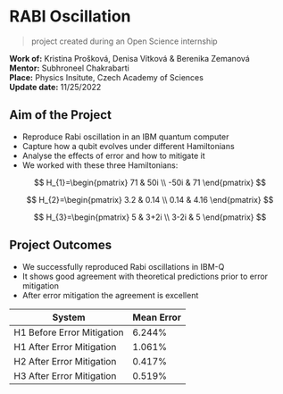 # RABI Oscillation
> project created during an Open Science internship

**Work of:** Kristina Prošková, Denisa Vítková & Berenika Zemanová   
**Mentor:** Subhroneel Chakrabarti   
**Place:** Physics Insitute, Czech Academy of Sciences   
**Update date:** 11/25/2022

## Aim of the Project
* Reproduce Rabi oscillation in an IBM quantum computer
* Capture how a qubit evolves under different Hamiltonians
* Analyse the effects of error and how to mitigate it
* We worked with these three Hamiltonians:

$$
H_{1}=\begin{pmatrix}
71 & 50i \\
-50i & 71
\end{pmatrix}
$$

$$
H_{2}=\begin{pmatrix}
3.2 & 0.14 \\
0.14 & 4.16
\end{pmatrix}
$$

$$
H_{3}=\begin{pmatrix}
5 & 3+2i \\
3-2i & 5
\end{pmatrix}
$$

## Project Outcomes
* We successfully reproduced Rabi oscillations in IBM-Q
* It shows good agreement with theoretical predictions prior to error mitigation
* After error mitigation the agreement is excellent

| System                     | Mean Error |
| ---                        | ---        |
| H1 Before Error Mitigation | 6.244%     |
| H1 After Error Mitigation  | 1.061%     |
| H2 After Error Mitigation  | 0.417%     |
| H3 After Error Mitigation  | 0.519%     |




<!--
## Code Structure

```
RABI oscillation project tree
├─ CLASSES
├─ EXPERIMENTS
├─ INPUT
│  └─ hamiltonians.csv
├─ OUTPUT
│  ├─ DATA
│  └─ PLOTS
├─ SETUP
│  ├─ backend.ipynb
│  ├─ functions.ipynb
│  ├─ init.ipynb
│  ├─ libraries.ipynb
│  ├─ load-hamiltonians.ipynb
│  └─ user-settings.ipynb
└─ README.md
```
-->
